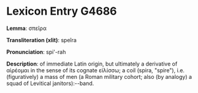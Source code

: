 # Lexicon Entry G4686

**Lemma**: σπεῖρα

**Transliteration (xlit)**: speîra

**Pronunciation**: spi'-rah

**Description**:
of immediate Latin origin, but ultimately a derivative of αἱρέομαι in the sense of its cognate εἱλίσσω; a coil (spira, "spire"), i.e. (figuratively) a mass of men (a Roman military cohort; also (by analogy) a squad of Levitical janitors):--band.

